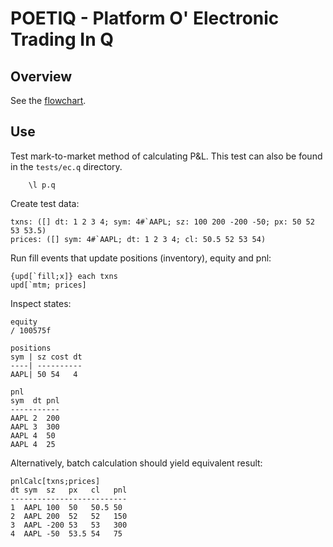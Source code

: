 # POETIQ - Platform O' Electronic Trading In Q

## Overview ##

See the [flowchart](https://www.lucidchart.com/invitations/accept/fa9324ad-321c-4871-abeb-24b040068009).

## Use ##

Test mark-to-market method of calculating P&L. This test can also be found in the `tests/ec.q` directory.

        \l p.q

Create test data:

    txns: ([] dt: 1 2 3 4; sym: 4#`AAPL; sz: 100 200 -200 -50; px: 50 52 53 53.5)
    prices: ([] sym: 4#`AAPL; dt: 1 2 3 4; cl: 50.5 52 53 54)

Run fill events that update positions (inventory), equity and pnl:

    {upd[`fill;x]} each txns
    upd[`mtm; prices]

Inspect states:

    equity
    / 100575f

    positions
    sym | sz cost dt
    ----| ----------
    AAPL| 50 54   4 

    pnl
    sym  dt pnl
    -----------
    AAPL 2  200
    AAPL 3  300
    AAPL 4  50 
    AAPL 4  25 

Alternatively, batch calculation should yield equivalent result:

    pnlCalc[txns;prices]
    dt sym  sz   px   cl   pnl
    --------------------------
    1  AAPL 100  50   50.5 50 
    2  AAPL 200  52   52   150
    3  AAPL -200 53   53   300
    4  AAPL -50  53.5 54   75 
